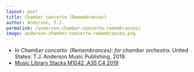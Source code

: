 ```yaml
---
layout: post
title: Chamber concerto (Remembrances)
author: Anderson, T.J.
permalink: /anderson-chamber-concerto-remembrances/
image: anderson-chamber-concerto-remembrances.png
---
```


- In *Chamber concerto: (Remembrances): for chamber orchestra.* United States: T.J. Anderson Music Publishing, 2019.
- <a href="https://tufts-primo.hosted.exlibrisgroup.com/permalink/f/bnf7qa/01TUN_ALMA21276728500003851" target="_blank">Music Library Stacks M1042 .A35 C4 2019</a>
